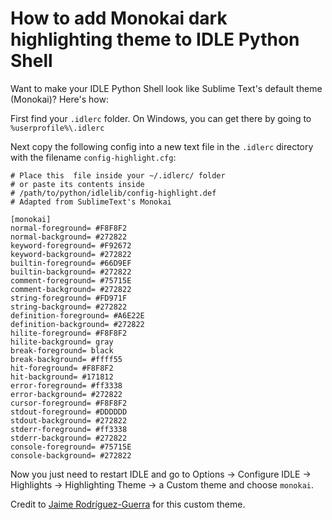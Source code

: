 # How to add Monokai dark highlighting theme to IDLE Python Shell

Want to make your IDLE Python Shell look like Sublime Text's default theme (Monokai)? Here's how:

First find your `.idlerc` folder. On Windows, you can get there by going to `%userprofile%\.idlerc`

Next copy the following config into a new text file in the `.idlerc` directory with the filename `config-highlight.cfg`:

```
# Place this  file inside your ~/.idlerc/ folder
# or paste its contents inside 
# /path/to/python/idlelib/config-highlight.def
# Adapted from SublimeText's Monokai

[monokai]
normal-foreground= #F8F8F2
normal-background= #272822
keyword-foreground= #F92672
keyword-background= #272822
builtin-foreground= #66D9EF
builtin-background= #272822
comment-foreground= #75715E
comment-background= #272822
string-foreground= #FD971F
string-background= #272822
definition-foreground= #A6E22E
definition-background= #272822
hilite-foreground= #F8F8F2
hilite-background= gray
break-foreground= black
break-background= #ffff55
hit-foreground= #F8F8F2
hit-background= #171812
error-foreground= #ff3338
error-background= #272822
cursor-foreground= #F8F8F2
stdout-foreground= #DDDDDD
stdout-background= #272822
stderr-foreground= #ff3338
stderr-background= #272822
console-foreground= #75715E
console-background= #272822
```

Now you just need to restart IDLE and go to Options -> Configure IDLE -> Highlights -> Highlighting Theme -> a Custom theme and choose `monokai`.

Credit to [Jaime Rodríguez-Guerra](https://gist.github.com/jaimergp/10285906) for this custom theme.
